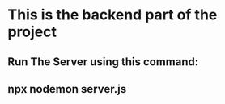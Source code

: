 # This is the backend part of the project

## Run The Server using this command:

## npx nodemon server.js

